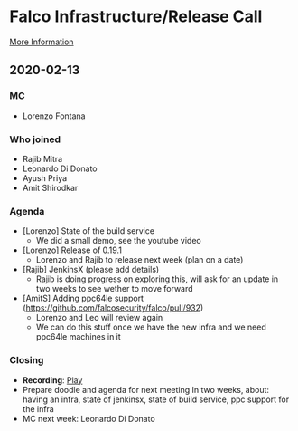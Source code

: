# Falco Infrastructure/Release Call

[More Information](https://github.com/falcosecurity/community)

## 2020-02-13

### MC

- Lorenzo Fontana

### Who joined

- Rajib Mitra
- Leonardo Di Donato
- Ayush Priya
- Amit Shirodkar

### Agenda

- [Lorenzo] State of the build service
  - We did a small demo, see the youtube video
- [Lorenzo] Release of 0.19.1
  -  Lorenzo and Rajib to release next week (plan on a date)
- [Rajib] JenkinsX (please add details)
  - Rajib is doing progress on exploring this, will ask for an update in two weeks to see wether to move forward
- [AmitS] Adding ppc64le support (https://github.com/falcosecurity/falco/pull/932)
  - Lorenzo and Leo will review again
  - We can do this stuff once we have the new infra and we need ppc64le machines in it

### Closing

 - **Recording**: [Play](https://www.youtube.com/watch?v=5Av9j7-D2U8)
 - Prepare doodle and agenda for next meeting In two  weeks, about: having an infra, state of jenkinsx, state of build service, ppc support for the infra
 - MC next week: Leonardo Di Donato
